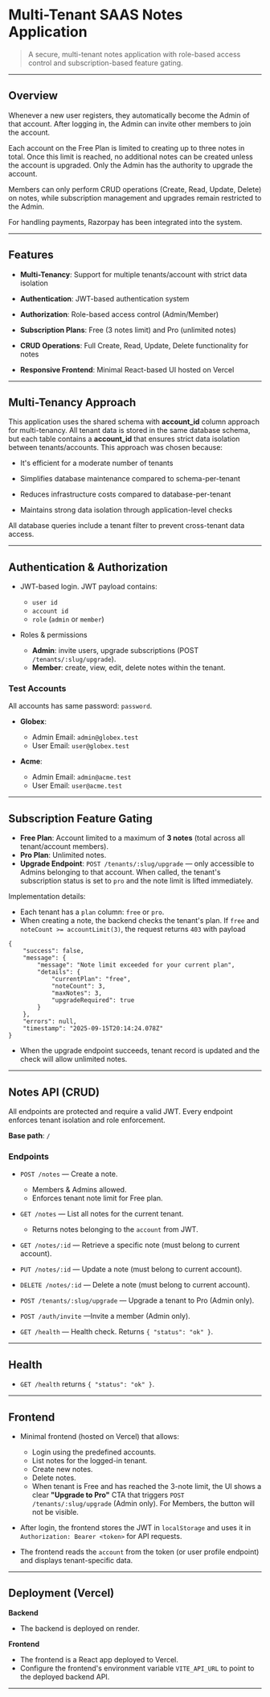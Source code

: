 # Multi-Tenant  SAAS Notes Application

> A secure, multi-tenant notes application with role-based access control and subscription-based feature gating.

---

## Overview
Whenever a new user registers, they automatically become the Admin of that account. After logging in, the Admin can invite other members to join the account.

Each account on the Free Plan is limited to creating up to three notes in total. Once this limit is reached, no additional notes can be created unless the account is upgraded. Only the Admin has the authority to upgrade the account.

Members can only perform CRUD operations (Create, Read, Update, Delete) on notes, while subscription management and upgrades remain restricted to the Admin.

For handling payments, Razorpay has been integrated into the system.

---

## Features

- **Multi-Tenancy**: Support for multiple tenants/account with strict data isolation

- **Authentication**: JWT-based authentication system

- **Authorization**: Role-based access control (Admin/Member)

- **Subscription Plans**: Free (3 notes limit) and Pro (unlimited notes)

- **CRUD Operations**: Full Create, Read, Update, Delete functionality for notes

- **Responsive Frontend**: Minimal React-based UI hosted on Vercel

---

## Multi-Tenancy Approach

This application uses the shared schema with **account_id** column approach for multi-tenancy. All tenant data is stored in the same database schema, but each table contains a **account_id** that ensures strict data isolation between tenants/accounts. This approach was chosen because:

  - It's efficient for a moderate number of tenants

  - Simplifies database maintenance compared to schema-per-tenant

  - Reduces infrastructure costs compared to database-per-tenant

  - Maintains strong data isolation through application-level checks
  
All database queries include a tenant filter to prevent cross-tenant data access.

---

## Authentication & Authorization

- JWT-based login. JWT payload contains:
  - `user id`
  - `account id`
  - `role` (`admin` or `member`)

- Roles & permissions
  - **Admin**: invite users, upgrade subscriptions (POST `/tenants/:slug/upgrade`).
  - **Member**: create, view, edit, delete notes within the tenant.

### Test Accounts
All accounts has same password: `password`.

- **Globex**:
    
    - Admin Email: `admin@globex.test`
    - User Email: `user@globex.test`
- **Acme**:
    
    - Admin Email: `admin@acme.test`
    - User Email: `user@acme.test`


---

## Subscription Feature Gating

- **Free Plan**: Account limited to a maximum of **3 notes** (total across all tenant/account members).
- **Pro Plan**: Unlimited notes.
- **Upgrade Endpoint**: `POST /tenants/:slug/upgrade` — only accessible to Admins belonging to that account. When called, the tenant's subscription status is set to `pro` and the note limit is lifted immediately.

Implementation details:
- Each tenant has a `plan` column: `free` or `pro`.
- When creating a note, the backend checks the tenant's plan. If `free` and `noteCount >= accountLimit(3)`, the request returns `403` with payload 
```
{
    "success": false,
    "message": {
        "message": "Note limit exceeded for your current plan",
        "details": {
            "currentPlan": "free",
            "noteCount": 3,
            "maxNotes": 3,
            "upgradeRequired": true
        }
    },
    "errors": null,
    "timestamp": "2025-09-15T20:14:24.078Z"
}
```
- When the upgrade endpoint succeeds, tenant record is updated and the check will allow unlimited notes.

---

## Notes API (CRUD)

All endpoints are protected and require a valid JWT. Every endpoint enforces tenant isolation and role enforcement.

**Base path**: `/`

### Endpoints

- `POST /notes` — Create a note.
  - Members & Admins allowed.
  - Enforces tenant note limit for Free plan.

- `GET /notes` — List all notes for the current tenant.
  - Returns notes belonging to the `account` from JWT.

- `GET /notes/:id` — Retrieve a specific note (must belong to current account).

- `PUT /notes/:id` — Update a note (must belong to current account).

- `DELETE /notes/:id` — Delete a note (must belong to current account).

- `POST /tenants/:slug/upgrade` — Upgrade a tenant to Pro (Admin only).

- `POST /auth/invite` —Invite a member (Admin only).

- `GET /health` — Health check. Returns `{ "status": "ok" }`.

---

## Health

- `GET /health` returns `{ "status": "ok" }`.

---

## Frontend

- Minimal frontend (hosted on Vercel) that allows:
  - Login using the predefined accounts.
  - List notes for the logged-in tenant.
  - Create new notes.
  - Delete notes.
  - When tenant is Free and has reached the 3-note limit, the UI shows a clear **"Upgrade to Pro"** CTA that triggers `POST /tenants/:slug/upgrade` (Admin only). For Members, the button will not be visible.

- After login, the frontend stores the JWT in `localStorage` and uses it in `Authorization: Bearer <token>` for API requests.
- The frontend reads the `account` from the token (or user profile endpoint) and displays tenant-specific data.

---

## Deployment (Vercel)

**Backend**
- The backend is deployed on render.

**Frontend**
- The frontend is a React app deployed to Vercel.
- Configure the frontend's environment variable `VITE_API_URL` to point to the deployed backend API.


---
